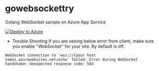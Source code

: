 # gowebsockettry
Golang WebSocket sample on Azure App Service

[![Deploy to Azure](http://azuredeploy.net/deploybutton.png)](https://azuredeploy.net/)


- Trouble Shooting
If you are seeing below error from client, make sure you enable "WebSocket" for your site. By default is off.
````
WebSocket connection to 'wss://{your host name}.azurewebsites.net/echo' failed: Error during WebSocket handshake: Unexpected response code: 503
````

